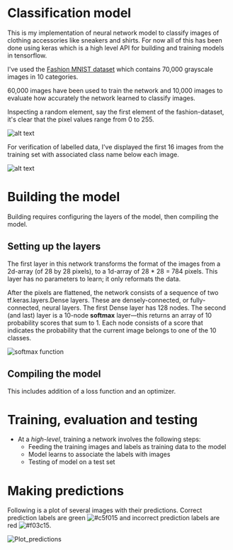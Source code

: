 # Classification model
This is my implementation of neural network model to classify images of clothing accessories like sneakers and shirts. For now all of this has been done using keras which is a high level API for building and training models in tensorflow.

I've used the [Fashion MNIST dataset](https://github.com/zalandoresearch/fashion-mnist) which contains 70,000 grayscale images in 10 categories.

60,000 images have been used to train the network and 10,000 images to evaluate how accurately the network learned to classify images. 

Inspecting a random element, say the first element of the fashion-dataset, it's clear that the pixel values range from 0 to 255.

![alt text](https://i.imgur.com/NJaLPBV.png)

For verification of labelled data, I've displayed the first 16 images from the training set with associated class name below each image. 

![alt text](https://i.imgur.com/bH2qzcp.png)

# Building the model
Building requires configuring the layers of the model, then compiling the model.

## Setting up the layers
The first layer in this network transforms the format of the images from a 2d-array (of 28 by 28 pixels), to a 1d-array of 28 * 28 = 784 pixels. This layer has no parameters to learn; it only reformats the data.

After the pixels are flattened, the network consists of a sequence of two tf.keras.layers.Dense layers. These are densely-connected, or fully-connected, neural layers. The first Dense layer has 128 nodes. The second (and last) layer is a 10-node **softmax** layer—this returns an array of 10 probability scores that sum to 1. Each node consists of a score that indicates the probability that the current image belongs to one of the 10 classes.

![softmax function](https://i.imgur.com/rPCqve9.png)

## Compiling the model
This includes addition of a loss function and an optimizer.


# Training, evaluation and testing
* At a *high-level*, training a network involves the following steps: 
  * Feeding the training images and labels as training data to the model
  * Model learns to associate the labels with images
  * Testing of model on a test set
 
 # Making predictions
 Following is a plot of several images with their predictions. Correct prediction labels are green ![#c5f015](https://placehold.it/15/c5f015/000000?text=+) and incorrect prediction labels are red ![#f03c15](https://placehold.it/15/f03c15/000000?text=+).
 
![Plot_predictions](https://i.imgur.com/s5XkSPF.png)
 
